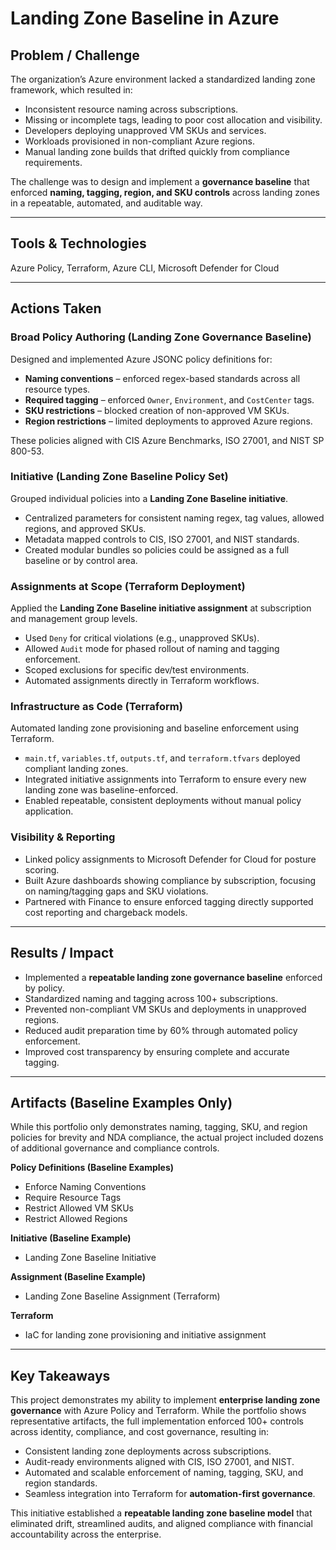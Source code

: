# Landing Zone Baseline in Azure

## Problem / Challenge

The organization’s Azure environment lacked a standardized landing zone framework, which resulted in:

* Inconsistent resource naming across subscriptions.
* Missing or incomplete tags, leading to poor cost allocation and visibility.
* Developers deploying unapproved VM SKUs and services.
* Workloads provisioned in non-compliant Azure regions.
* Manual landing zone builds that drifted quickly from compliance requirements.

The challenge was to design and implement a **governance baseline** that enforced **naming, tagging, region, and SKU controls** across landing zones in a repeatable, automated, and auditable way.

---

## Tools & Technologies
Azure Policy, Terraform, Azure CLI, Microsoft Defender for Cloud

---

## Actions Taken

### Broad Policy Authoring (Landing Zone Governance Baseline)

Designed and implemented Azure JSONC policy definitions for:

* **Naming conventions** – enforced regex-based standards across all resource types.
* **Required tagging** – enforced `Owner`, `Environment`, and `CostCenter` tags.
* **SKU restrictions** – blocked creation of non-approved VM SKUs.
* **Region restrictions** – limited deployments to approved Azure regions.

These policies aligned with CIS Azure Benchmarks, ISO 27001, and NIST SP 800-53.

### Initiative (Landing Zone Baseline Policy Set)

Grouped individual policies into a **Landing Zone Baseline initiative**.

* Centralized parameters for consistent naming regex, tag values, allowed regions, and approved SKUs.
* Metadata mapped controls to CIS, ISO 27001, and NIST standards.
* Created modular bundles so policies could be assigned as a full baseline or by control area.

### Assignments at Scope (Terraform Deployment)

Applied the **Landing Zone Baseline initiative assignment** at subscription and management group levels.

* Used `Deny` for critical violations (e.g., unapproved SKUs).
* Allowed `Audit` mode for phased rollout of naming and tagging enforcement.
* Scoped exclusions for specific dev/test environments.
* Automated assignments directly in Terraform workflows.

### Infrastructure as Code (Terraform)

Automated landing zone provisioning and baseline enforcement using Terraform.

* `main.tf`, `variables.tf`, `outputs.tf`, and `terraform.tfvars` deployed compliant landing zones.
* Integrated initiative assignments into Terraform to ensure every new landing zone was baseline-enforced.
* Enabled repeatable, consistent deployments without manual policy application.

### Visibility & Reporting

* Linked policy assignments to Microsoft Defender for Cloud for posture scoring.
* Built Azure dashboards showing compliance by subscription, focusing on naming/tagging gaps and SKU violations.
* Partnered with Finance to ensure enforced tagging directly supported cost reporting and chargeback models.

---

## Results / Impact

* Implemented a **repeatable landing zone governance baseline** enforced by policy.
* Standardized naming and tagging across 100+ subscriptions.
* Prevented non-compliant VM SKUs and deployments in unapproved regions.
* Reduced audit preparation time by 60% through automated policy enforcement.
* Improved cost transparency by ensuring complete and accurate tagging.

---

## Artifacts (Baseline Examples Only)

While this portfolio only demonstrates naming, tagging, SKU, and region policies for brevity and NDA compliance, the actual project included dozens of additional governance and compliance controls.

**Policy Definitions (Baseline Examples)**

* Enforce Naming Conventions
* Require Resource Tags
* Restrict Allowed VM SKUs
* Restrict Allowed Regions

**Initiative (Baseline Example)**

* Landing Zone Baseline Initiative

**Assignment (Baseline Example)**

* Landing Zone Baseline Assignment (Terraform)

**Terraform**

* IaC for landing zone provisioning and initiative assignment

---

## Key Takeaways

This project demonstrates my ability to implement **enterprise landing zone governance** with Azure Policy and Terraform. While the portfolio shows representative artifacts, the full implementation enforced 100+ controls across identity, compliance, and cost governance, resulting in:

* Consistent landing zone deployments across subscriptions.
* Audit-ready environments aligned with CIS, ISO 27001, and NIST.
* Automated and scalable enforcement of naming, tagging, SKU, and region standards.
* Seamless integration into Terraform for **automation-first governance**.

This initiative established a **repeatable landing zone baseline model** that eliminated drift, streamlined audits, and aligned compliance with financial accountability across the enterprise.

